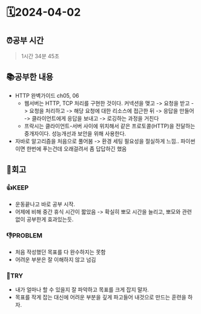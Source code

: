 # 🗓️2024-04-02
## ⏰공부 시간
> 1시간 34분 45초
## 📚공부한 내용
* HTTP 완벽가이드 ch05, 06
  * 웹서버는 HTTP, TCP 처리를 구현한 것이다. 커넥션을 맺고 -> 요청을 받고 -> 요청을 처리하고 -> 해당 요청에 대한 리소스에 접근한 뒤 -> 응답을 만들어 -> 클라이언트에게 응답을 보내고 -> 로깅하는 과정을 거친다
  * 프락시는 클라이언트-서버 사이에 위치해서 같은 프로토콜(HTTP)을 전달하는 중개자이다. 성능개선과 보안을 위해 사용한다.
* 자바로 알고리즘을 처음으로 풀어봄 -> 환경 세팅 필요성을 절실하게 느낌.. 파이썬이면 한번에 푸는건데 오래걸려서 좀 답답하긴 했음

## 💭회고
### 👍KEEP
* 운동끝나고 바로 공부 시작.
* 어제에 비해 중간 휴식 시간이 짧았음 -> 확실히 뽀모 시간을 늘리고, 뽀모와 관련 없이 공부한게 효과있는듯.
### 👎PROBLEM
* 처음 작성했던 목표를 다 완수하지는 못함
* 어려운 부분은 잘 이해하지 않고 넘김
### 🤔TRY
* 내가 얼마나 할 수 있을지 잘 파악하고 목표를 크게 잡지 말자.
* 목표를 작게 잡는 대신에 어려운 부분을 깊게 파고들어 내것으로 만드는 훈련을 하자.
